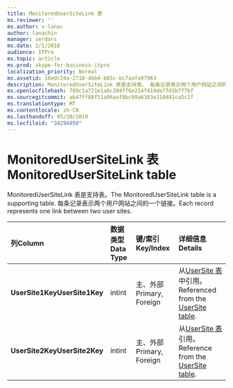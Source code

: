 ```yaml
---
title: MonitoredUserSiteLink 表
ms.reviewer: ''
ms.author: v-lanac
author: lanachin
manager: serdars
ms.date: 2/1/2018
audience: ITPro
ms.topic: article
ms.prod: skype-for-business-itpro
localization_priority: Normal
ms.assetid: 16edc24a-2718-4bb4-b05c-bc7aafa97963
description: MonitoredUserSiteLink 表是支持表。 每条记录表示两个用户网站之间的一个链接。
ms.openlocfilehash: 789c1a721e1a8c204ff6e214f419de77d1b7f7bf
ms.sourcegitcommit: ab47ff88f51a96aaf8bc99a6303e114d41ca5c2f
ms.translationtype: MT
ms.contentlocale: zh-CN
ms.lasthandoff: 05/20/2019
ms.locfileid: "34294850"
---
```

# <a name="monitoredusersitelink-table"></a><span data-ttu-id="d7f6c-104">MonitoredUserSiteLink 表</span><span class="sxs-lookup"><span data-stu-id="d7f6c-104">MonitoredUserSiteLink table</span></span>
 
<span data-ttu-id="d7f6c-105">MonitoredUserSiteLink 表是支持表。</span><span class="sxs-lookup"><span data-stu-id="d7f6c-105">The MonitoredUserSiteLink table is a supporting table.</span></span> <span data-ttu-id="d7f6c-106">每条记录表示两个用户网站之间的一个链接。</span><span class="sxs-lookup"><span data-stu-id="d7f6c-106">Each record represents one link between two user sites.</span></span>
  
|<span data-ttu-id="d7f6c-107">**列**</span><span class="sxs-lookup"><span data-stu-id="d7f6c-107">**Column**</span></span>|<span data-ttu-id="d7f6c-108">**数据类型**</span><span class="sxs-lookup"><span data-stu-id="d7f6c-108">**Data Type**</span></span>|<span data-ttu-id="d7f6c-109">**键/索引**</span><span class="sxs-lookup"><span data-stu-id="d7f6c-109">**Key/Index**</span></span>|<span data-ttu-id="d7f6c-110">**详细信息**</span><span class="sxs-lookup"><span data-stu-id="d7f6c-110">**Details**</span></span>|
|:-----|:-----|:-----|:-----|
|<span data-ttu-id="d7f6c-111">**UserSite1Key**</span><span class="sxs-lookup"><span data-stu-id="d7f6c-111">**UserSite1Key**</span></span> <br/> |<span data-ttu-id="d7f6c-112">int</span><span class="sxs-lookup"><span data-stu-id="d7f6c-112">int</span></span>  <br/> |<span data-ttu-id="d7f6c-113">主、外部</span><span class="sxs-lookup"><span data-stu-id="d7f6c-113">Primary, Foreign</span></span>  <br/> |<span data-ttu-id="d7f6c-114">从[UserSite 表](usersite.md)中引用。</span><span class="sxs-lookup"><span data-stu-id="d7f6c-114">Referenced from the [UserSite table](usersite.md).</span></span>  <br/> |
|<span data-ttu-id="d7f6c-115">**UserSite2Key**</span><span class="sxs-lookup"><span data-stu-id="d7f6c-115">**UserSite2Key**</span></span> <br/> |<span data-ttu-id="d7f6c-116">int</span><span class="sxs-lookup"><span data-stu-id="d7f6c-116">int</span></span>  <br/> |<span data-ttu-id="d7f6c-117">主、外部</span><span class="sxs-lookup"><span data-stu-id="d7f6c-117">Primary, Foreign</span></span>  <br/> |<span data-ttu-id="d7f6c-118">从[UserSite 表](usersite.md)引用。</span><span class="sxs-lookup"><span data-stu-id="d7f6c-118">Reference from the [UserSite table](usersite.md).</span></span>  <br/> |
   

